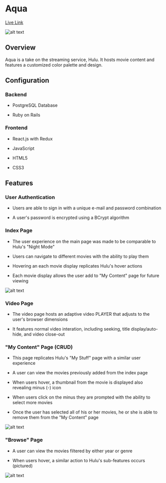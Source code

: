 # Aqua

[Live Link](http://aqua-app.herokuapp.com/#/)

![alt text](https://aqua-app-dev.s3-us-west-1.amazonaws.com/Screen+Shot+2020-06-11+at+11.40.52+AM.png "ScreenShot")

## Overview

Aqua is a take on the streaming service, Hulu. It hosts movie content and features a customized color palette and design.

## Configuration

 ### Backend

  * PostgreSQL Database

  * Ruby on Rails
### Frontend

  * React.js with Redux

  * JavaScript

  * HTML5
  
  * CSS3
  
 ## Features
 
 ### User Authentication
 
  * Users are able to sign in with a unique e-mail and password combination
  
  * A user's password is encrypted using a BCrypt algorithm
  
 ### Index Page
 
 * The user experience on the main page was made to be comparable to Hulu's "Night Mode"
 
 * Users can navigate to different movies with the ability to play them
 
 * Hovering an each movie display replicates Hulu's hover actions
 
 * Each movie display allows the user add to "My Content" page for future viewing
 
 ![alt text](https://aqua-app-dev.s3-us-west-1.amazonaws.com/Screen+Shot+2020-06-11+at+12.32.23+PM.png "ScreenShot 2")
 
 ### Video Page
 
 * The video page hosts an adaptive video PLAYER that adjusts to the user's browser dimensions
 
 * It features normal video interation, including seeking, title display/auto-hide, and video close-out
 
 ### "My Content" Page (CRUD)
 
 * This page replicates Hulu's "My Stuff" page with a similar user experience
 
 * A user can view the movies previously added from the index page
 
 * When users hover, a thumbnail from the movie is displayed also revealing minus (-) icon
 
 * When users click on the minus they are prompted with the ability to select more movies
 
 * Once the user has selected all of his or her movies, he or she is able to remove them from the "My Content" page
 
 ![alt text](https://aqua-app-dev.s3-us-west-1.amazonaws.com/Screen+Shot+2020-06-11+at+12.53.39+PM.png "ScreenShot 3")
 
  ### "Browse" Page
 
 * A user can view the movies filtered by either year or genre
 
 * When users hover, a similar action to Hulu's sub-features occurs (pictured)
 
 ![alt text](https://aqua-app-dev.s3-us-west-1.amazonaws.com/browse_screenshot.png "ScreenShot 4")
 
 
